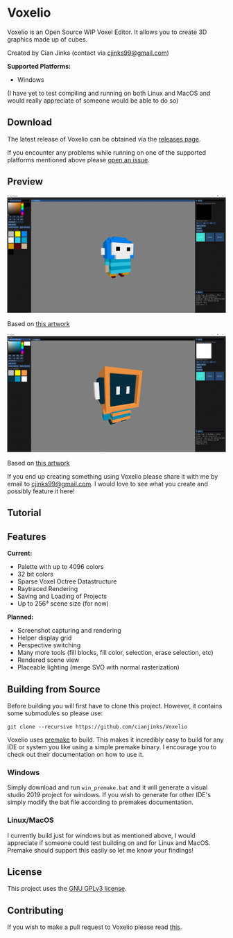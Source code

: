 # Voxelio

Voxelio is an Open Source WIP Voxel Editor. It allows you to create 3D graphics made up of cubes. 

Created by Cian Jinks (contact via cjinks99@gmail.com)

**Supported Platforms:**

* Windows

(I have yet to test compiling and running on both Linux and MacOS and would really appreciate of someone would be able to do so)

## Download

The latest release of Voxelio can be obtained via the [releases page](https://github.com/cianjinks/Voxelio/releases).

If you encounter any problems while running on one of the supported platforms mentioned above please [open an issue](https://github.com/cianjinks/Voxelio/issues).

## Preview

![Preview One](docs/previewone.png)

Based on [this artwork](https://www.pinterest.ie/pin/486177722254960160)

![Preview Two](docs/previewtwo.png)

Based on [this artwork](https://www.youtube.com/williamsantacruzvoxelart)

If you end up creating something using Voxelio please share it with me by email to cjinks99@gmail.com. I would love to see what you create and possibly feature it here!

## Tutorial

## Features

**Current:**

*   Palette with up to 4096 colors
*   32 bit colors
*   Sparse Voxel Octree Datastructure
*   Raytraced Rendering
*   Saving and Loading of Projects
*   Up to 256³ scene size (for now) 

**Planned:**

*   Screenshot capturing and rendering
*   Helper display grid
*   Perspective switching
*   Many more tools (fill blocks, fill color, selection, erase selection, etc)
*   Rendered scene view
*   Placeable lighting (merge SVO with normal rasterization)

## Building from Source

Before building you will first have to clone this project. However, it contains some submodules so please use:

    git clone --recursive https://github.com/cianjinks/Voxelio

Voxelio uses [premake](https://premake.github.io/) to build. This makes it incredibly easy to build for any IDE or system you like using a simple premake binary. I encourage you to check out their documentation on how to use it.

### Windows

Simply download and run `win_premake.bat` and it will generate a visual studio 2019 project for windows. If you wish to generate for other IDE's simply modify the bat file according to premakes documentation.

### Linux/MacOS

I currently build just for windows but as mentioned above, I would appreciate if someone could test building on and for Linux and MacOS. Premake should support this easily so let me know your findings!

## License

This project uses the [GNU GPLv3 license](https://www.gnu.org/licenses/gpl-3.0.en.html).

## Contributing

If you wish to make a pull request to Voxelio please read [this](https://github.com/cianjinks/Voxelio/docs/CONTRIBUTING.md).
